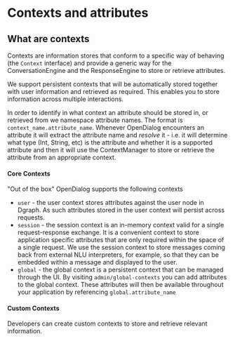 # Contexts and attributes

## What are contexts

Contexts are information stores that conform to a specific way of behaving (the `Context` interface) and provide a generic way for the ConversationEngine and the ResponseEngine to store or retrieve attributes.&#x20;

We support persistent contexts that will be automatically stored together with user information and retrieved as required. This enables you to store information across multiple interactions.

In order to identify in what context an attribute should be stored in, or retrieved from we namespace attribute names. The format is `context_name.attribute_name`. Whenever OpenDialog encounters an attribute it will extract the attribute name and _resolve_ it - i.e. it will determine what type (Int, String, etc) is the attribute and whether it is a supported attribute and then it will use the ContextManager to store or retrieve the attribute from an appropriate context.

#### Core Contexts

"Out of the box" OpenDialog supports the following contexts

* `user` - the user context stores attributes against the user node in Dgraph. As such attributes stored in the user context will persist across requests.
* `session` - the session context is an in-memory context valid for a single request-response exchange. It is a convenient context to store application specific attributes that are only required within the space of a single request. We use the session context to store messages coming back from external NLU interpreters, for example, so that they can be embedded within a message and displayed to the user.
* `global` - the global context is a persistent context that can be managed through the UI. By visiting `admin/global-contexts` you can add attributes to the global context. These attributes will then be available throughout your application by referencing `global.attribute_name`&#x20;

#### Custom Contexts

Developers can create custom contexts to store and retrieve relevant information.
